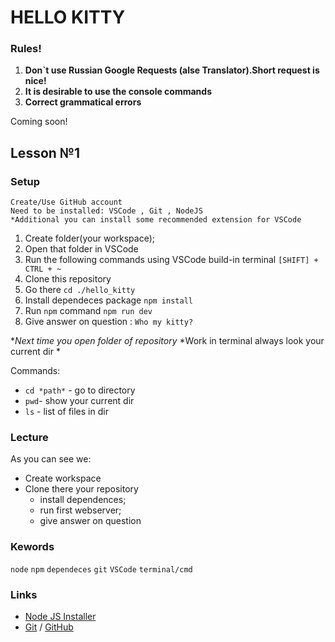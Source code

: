 # HELLO KITTY

### Rules!

1. __Don`t use Russian Google Requests (alse Translator).Short request is nice!__
2. __It is desirable to use the console commands__
3. __Сorrect grammatical errors__

Coming soon!

## Lesson №1

### Setup

    Create/Use GitHub account
    Need to be installed: VSCode , Git , NodeJS
    *Additional you can install some recommended extension for VSCode
1. Create folder(your workspace);
2. Open that folder in VSCode
3. Run the following commands using VSCode build-in terminal `[SHIFT] + CTRL + ~`
4. Clone this repository 
5. Go there `cd ./hello_kitty`
6. Install dependeces package `npm install`
7. Run `npm` command `npm run dev`
8. Give answer on question : `Who my kitty?`

**Next time you open folder of repository*
*Work in terminal always look your current dir *

Commands:

* `cd *path*` - go to directory
* `pwd`- show your current dir
* `ls` - list of files in dir

### Lecture

As you can see we:

* Create workspace
* Clone there your repository
  * install dependences;
  * run first webserver;
  * give answer on question

### Kewords

`node` `npm` `dependeces` `git` `VSCode` `terminal/cmd`

### Links
* [Node JS Installer](https://nodejs.org/uk/)
* [Git](https://git-scm.com/) / [GitHub](https://github.com)
